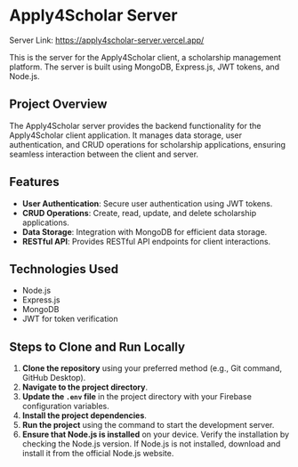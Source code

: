 # Apply4Scholar Server

Server Link: https://apply4scholar-server.vercel.app/

This is the server for the Apply4Scholar client, a scholarship management platform. The server is built using MongoDB, Express.js, JWT tokens, and Node.js.

## Project Overview

The Apply4Scholar server provides the backend functionality for the Apply4Scholar client application. It manages data storage, user authentication, and CRUD operations for scholarship applications, ensuring seamless interaction between the client and server.

## Features

- **User Authentication**: Secure user authentication using JWT tokens.
- **CRUD Operations**: Create, read, update, and delete scholarship applications.
- **Data Storage**: Integration with MongoDB for efficient data storage.
- **RESTful API**: Provides RESTful API endpoints for client interactions.

## Technologies Used

- Node.js
- Express.js
- MongoDB
- JWT for token verification

## Steps to Clone and Run Locally

1. **Clone the repository** using your preferred method (e.g., Git command, GitHub Desktop).
2. **Navigate to the project directory**.
3. **Update the `.env` file** in the project directory with your Firebase configuration variables.
4. **Install the project dependencies**.
5. **Run the project** using the command to start the development server.
6. **Ensure that Node.js is installed** on your device. Verify the installation by checking the Node.js version. If Node.js is not installed, download and install it from the official Node.js website.
